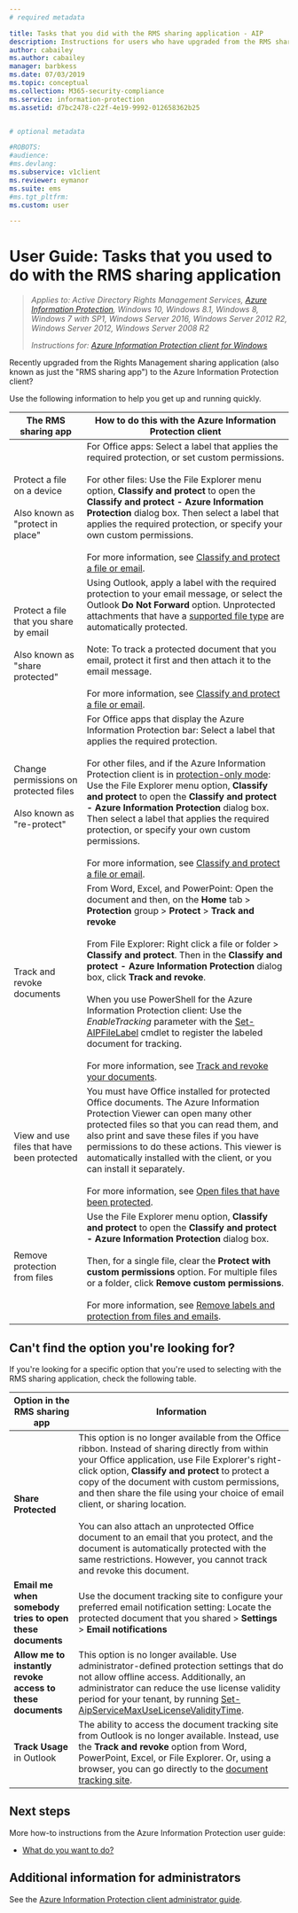 ```yaml
---
# required metadata

title: Tasks that you did with the RMS sharing application - AIP
description: Instructions for users who have upgraded from the RMS sharing application to the Azure Information Protection client. 
author: cabailey
ms.author: cabailey
manager: barbkess
ms.date: 07/03/2019
ms.topic: conceptual
ms.collection: M365-security-compliance
ms.service: information-protection
ms.assetid: d7bc2478-c22f-4e19-9992-012658362b25


# optional metadata

#ROBOTS:
#audience:
#ms.devlang:
ms.subservice: v1client
ms.reviewer: eymanor
ms.suite: ems
#ms.tgt_pltfrm:
ms.custom: user

---
```


# User Guide: Tasks that you used to do with the RMS sharing application

>*Applies to: Active Directory Rights Management Services, [Azure Information Protection](https://azure.microsoft.com/pricing/details/information-protection), Windows 10, Windows 8.1, Windows 8, Windows 7 with SP1, Windows Server 2016, Windows Server 2012 R2, Windows Server 2012, Windows Server 2008 R2*
>
> *Instructions for: [Azure Information Protection client for Windows](../faqs.md#whats-the-difference-between-the-azure-information-protection-client-and-the-azure-information-protection-unified-labeling-client)*

Recently upgraded from the Rights Management sharing application (also known as just the "RMS sharing app") to the Azure Information Protection client? 

Use the following information to help you get up and running quickly.

|The RMS sharing app|How to do this with the Azure Information Protection client
|-----------|--------------------|
|Protect a file on a device <br /><br />Also known as "protect in place"|For Office apps: Select a label that applies the required protection, or set custom permissions.<br /><br />For other files: Use the File Explorer menu option, **Classify and protect** to open the **Classify and protect - Azure Information Protection** dialog box. Then select a label that applies the required protection, or specify your own custom permissions. <br /><br />For more information, see [Classify and protect a file or email](client-classify-protect.md).
|Protect a file that you share by email <br /><br />Also known as "share protected"|Using Outlook, apply a label with the required protection to your email message, or select the Outlook **Do Not Forward** option. Unprotected attachments that have a [supported file type](https://support.office.com/article/bb643d33-4a3f-4ac7-9770-fd50d95f58dc#FileTypesforIRM) are automatically protected.<br /><br />Note: To track a protected document that you email, protect it first and then attach it to the email message.<br /><br />For more information, see [Classify and protect a file or email](client-classify-protect.md).
|Change permissions on protected files <br /><br />Also known as "re-protect"|For Office apps that display the Azure Information Protection bar: Select a label that applies the required protection.<br /><br />For other files, and if the Azure Information Protection client is in [protection-only mode](client-protection-only-mode.md): Use the File Explorer menu option, **Classify and protect** to open the **Classify and protect - Azure Information Protection** dialog box. Then select a label that applies the required protection, or specify your own custom permissions.<br /><br />For more information, see [Classify and protect a file or email](client-classify-protect.md).
|Track and revoke documents|From Word, Excel, and PowerPoint: Open the document and then, on the **Home** tab > **Protection** group > **Protect** > **Track and revoke**<br /><br />From File Explorer: Right click a file or folder > **Classify and protect**. Then in the **Classify and protect - Azure Information Protection** dialog box, click **Track and revoke**. <br /><br />When you use PowerShell for the Azure Information Protection client: Use the *EnableTracking* parameter with the [Set-AIPFileLabel](/powershell/azureinformationprotection/vlatest/set-aipfilelabel) cmdlet to register the labeled document for tracking.<br /><br />For more information, see [Track and revoke your documents](client-track-revoke.md).
|View and use files that have been protected|You must have Office installed for protected Office documents. The Azure Information Protection Viewer can open many other protected files so that you can read them, and also print and save these files if you have permissions to do these actions. This viewer is automatically installed with the client, or you can install it separately.<br /><br />For more information, see [Open files that have been protected](client-view-use-files.md).
|Remove protection from files|Use the File Explorer menu option, **Classify and protect** to open the **Classify and protect - Azure Information Protection** dialog box. <br /><br />Then, for a single file, clear the **Protect with custom permissions** option. For multiple files or a folder, click **Remove custom permissions**.<br /><br />For more information, see [Remove labels and protection from files and emails](client-remove-label-protection.md).|

## Can't find the option you're looking for?

If you're looking for a specific option that you're used to selecting with the RMS sharing application, check the following table.

|Option in the RMS sharing app|Information
|-----------|--------------------|
|**Share Protected**|This option is no longer available from the Office ribbon. Instead of sharing directly from within your Office application, use File Explorer's right-click option, **Classify and protect** to protect a copy of the document with custom permissions, and then share the file using your choice of email client, or sharing location. <br /><br /> You can also attach an unprotected Office document to an email that you protect, and the document is automatically protected with the same restrictions. However, you cannot track and revoke this document.
|**Email me when somebody tries to open these documents**|Use the document tracking site to configure your preferred email notification setting: Locate the protected document that you shared > **Settings** > **Email notifications**
|**Allow me to instantly revoke access to these documents**|This option is no longer available. Use administrator-defined protection settings that do not allow offline access. Additionally, an administrator can reduce the use license validity period for your tenant, by running [Set-AipServiceMaxUseLicenseValidityTime](/powershell/module/aipservice/set-aipservicemaxuselicensevaliditytime).
|**Track Usage** in Outlook|The ability to access the document tracking site from Outlook is no longer available. Instead, use the **Track and revoke** option from Word, PowerPoint, Excel, or File Explorer. Or, using a browser, you can go directly to the [document tracking site](https://go.microsoft.com/fwlink/?LinkId=529562).

## Next steps
More how-to instructions from the Azure Information Protection user guide:

- [What do you want to do?](client-user-guide.md#what-do-you-want-to-do)

## Additional information for administrators    
See the [Azure Information Protection client administrator guide](client-admin-guide.md).

  
